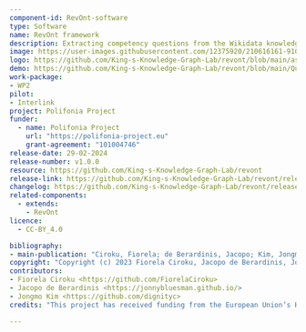 ```yaml
---
component-id: RevOnt-software
type: Software
name: RevOnt framework
description: Extracting competency questions from the Wikidata knowledge graph
image: https://user-images.githubusercontent.com/12375920/210616161-9105a046-c809-4182-beb6-5ef4556ec101.png
logo: https://github.com/King-s-Knowledge-Graph-Lab/revont/blob/main/assets/RevOnt_logo.png
demo: https://github.com/King-s-Knowledge-Graph-Lab/revont/blob/main/Quickstart_revont.ipynb
work-package: 
- WP2
pilot:
- Interlink
project: Polifonia Project
funder:
  - name: Polifonia Project
    url: "https://polifonia-project.eu"
    grant-agreement: "101004746"
release-date: 29-02-2024
release-number: v1.0.0
resource: https://github.com/King-s-Knowledge-Graph-Lab/revont
release-link: https://github.com/King-s-Knowledge-Graph-Lab/revont/releases/tag/v1.0.0
changelog: https://github.com/King-s-Knowledge-Graph-Lab/revont/releases
related-components:
  - extends:
    - RevOnt
licence:
  - CC-BY_4.0

bibliography:
- main-publication: "Ciroku, Fiorela; de Berardinis, Jacopo; Kim, Jongmo; Meroño Peñuela, Albert; Presutti, Valentina; Simperl, Elena. RevOnt: Reverse Engineering of Competency Questions from Knowledge Graphs via Language Models"
copyright: "Copyright (c) 2023 Fiorela Ciroku, Jacopo de Berardinis, Jongmo Kim"
contributors:
- Fiorela Ciroku <https://github.com/FiorelaCiroku>
- Jacopo de Berardinis <https://jonnybluesman.github.io/>
- Jongmo Kim <https://github.com/dignityc>
credits: "This project has received funding from the European Union’s Horizon 2020 research and innovation programme under grant agreement N. 101004746"

---
```

